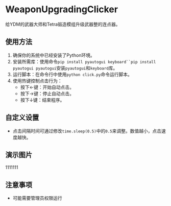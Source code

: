 # WeaponUpgradingClicker #

给YDM的武器大师和Tetra锻造模组升级武器整的连点器。

## 使用方法 ##

1. 确保你的系统中已经安装了Python环境。
2. 安装所需库：使用命令`pip install pyautogui keyboard``pip install pyautogui pyautogui`安装`pyautogui`和`keyboard`库。
3. 运行脚本：在命令行中使用`python click.py`命令运行脚本。
4. 使用热键控制点击行为：
   - 按下←键：开始自动点击。
   - 按下→键：停止自动点击。
   - 按下↓键：结束程序。

## 自定义设置 ##

- 点击间隔时间可通过修改`time.sleep(0.5)`中的`0.5`来调整。数值越小，点击速度越快。

## 演示图片 ##

1111111

## 注意事项 ##

- 可能需要管理员权限运行
